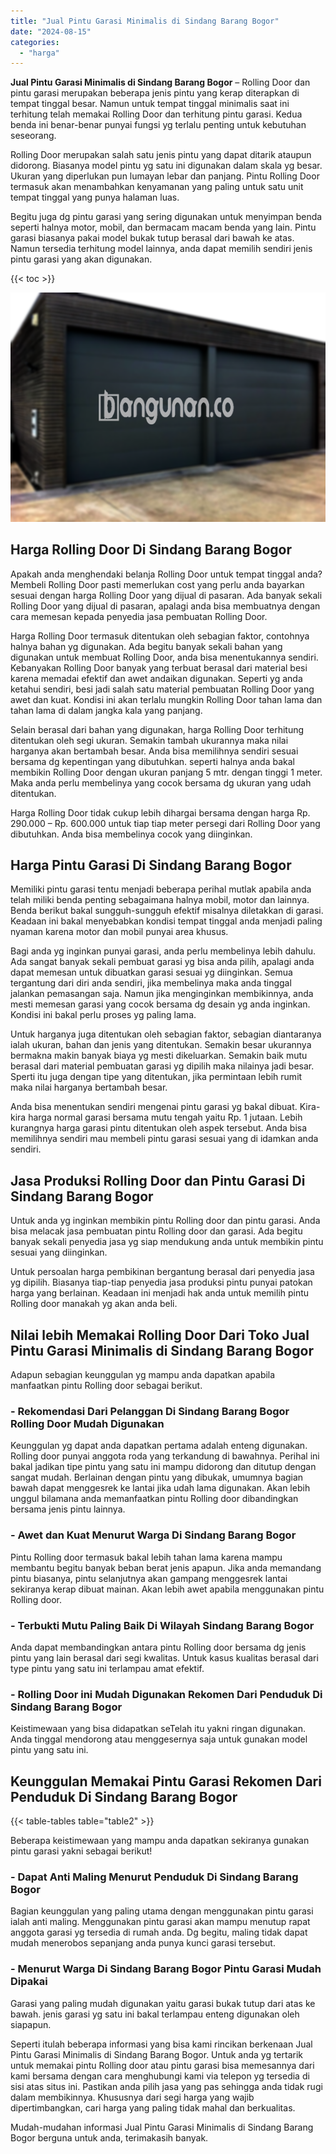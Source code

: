 ```yaml
---
title: "Jual Pintu Garasi Minimalis di Sindang Barang Bogor"
date: "2024-08-15"
categories: 
  - "harga"
---
```


**Jual Pintu Garasi Minimalis di Sindang Barang Bogor** – Rolling Door dan pintu garasi merupakan beberapa jenis pintu yang kerap diterapkan di tempat tinggal besar. Namun untuk tempat tinggal minimalis saat ini terhitung telah memakai Rolling Door dan terhitung pintu garasi. Kedua benda ini benar-benar punyai fungsi yg terlalu penting untuk kebutuhan seseorang.

Rolling Door merupakan salah satu jenis pintu yang dapat ditarik ataupun didorong. Biasanya model pintu yg satu ini digunakan dalam skala yg besar. Ukuran yang diperlukan pun lumayan lebar dan panjang. Pintu Rolling Door termasuk akan menambahkan kenyamanan yang paling untuk satu unit tempat tinggal yang punya halaman luas.

Begitu juga dg pintu garasi yang sering digunakan untuk menyimpan benda seperti halnya motor, mobil, dan bermacam macam benda yang lain. Pintu garasi biasanya pakai model bukak tutup berasal dari bawah ke atas. Namun tersedia terhitung model lainnya, anda dapat memilih sendiri jenis pintu garasi yang akan digunakan.

{{< toc >}}

![Jual Pintu Garasi Minimalis di Sindang Barang Bogor](/images/pintu-garasi-23.png)

## Harga Rolling Door Di Sindang Barang Bogor

Apakah anda menghendaki belanja Rolling Door untuk tempat tinggal anda? Membeli Rolling Door pasti memerlukan cost yang perlu anda bayarkan sesuai dengan harga Rolling Door yang dijual di pasaran. Ada banyak sekali Rolling Door yang dijual di pasaran, apalagi anda bisa membuatnya dengan cara memesan kepada penyedia jasa pembuatan Rolling Door.

Harga Rolling Door termasuk ditentukan oleh sebagian faktor, contohnya halnya bahan yg digunakan. Ada begitu banyak sekali bahan yang digunakan untuk membuat Rolling Door, anda bisa menentukannya sendiri. Kebanyakan Rolling Door banyak yang terbuat berasal dari material besi karena memadai efektif dan awet andaikan digunakan. Seperti yg anda ketahui sendiri, besi jadi salah satu material pembuatan Rolling Door yang awet dan kuat. Kondisi ini akan terlalu mungkin Rolling Door tahan lama dan tahan lama di dalam jangka kala yang panjang.

Selain berasal dari bahan yang digunakan, harga Rolling Door terhitung ditentukan oleh segi ukuran. Semakin tambah ukurannya maka nilai harganya akan bertambah besar. Anda bisa memilihnya sendiri sesuai bersama dg kepentingan yang dibutuhkan. seperti halnya anda bakal membikin Rolling Door dengan ukuran panjang 5 mtr. dengan tinggi 1 meter. Maka anda perlu membelinya yang cocok bersama dg ukuran yang udah ditentukan.

Harga Rolling Door tidak cukup lebih dihargai bersama dengan harga Rp. 290.000 – Rp. 600.000 untuk tiap tiap meter persegi dari Rolling Door yang dibutuhkan. Anda bisa membelinya cocok yang diinginkan.

## Harga Pintu Garasi Di Sindang Barang Bogor

Memiliki pintu garasi tentu menjadi beberapa perihal mutlak apabila anda telah miliki benda penting sebagaimana halnya mobil, motor dan lainnya. Benda berikut bakal sungguh-sungguh efektif misalnya diletakkan di garasi. Keadaan ini bakal menyebabkan kondisi tempat tinggal anda menjadi paling nyaman karena motor dan mobil punyai area khusus.

Bagi anda yg inginkan punyai garasi, anda perlu membelinya lebih dahulu. Ada sangat banyak sekali pembuat garasi yg bisa anda pilih, apalagi anda dapat memesan untuk dibuatkan garasi sesuai yg diinginkan. Semua tergantung dari diri anda sendiri, jika membelinya maka anda tinggal jalankan pemasangan saja. Namun jika menginginkan membikinnya, anda mesti memesan garasi yang cocok bersama dg desain yg anda inginkan. Kondisi ini bakal perlu proses yg paling lama.

Untuk harganya juga ditentukan oleh sebagian faktor, sebagian diantaranya ialah ukuran, bahan dan jenis yang ditentukan. Semakin besar ukurannya bermakna makin banyak biaya yg mesti dikeluarkan. Semakin baik mutu berasal dari material pembuatan garasi yg dipilih maka nilainya jadi besar. Sperti itu juga dengan tipe yang ditentukan, jika permintaan lebih rumit maka nilai harganya bertambah besar.

Anda bisa menentukan sendiri mengenai pintu garasi yg bakal dibuat. Kira-kira harga normal garasi bersama mutu tengah yaitu Rp. 1 jutaan. Lebih kurangnya harga garasi pintu ditentukan oleh aspek tersebut. Anda bisa memilihnya sendiri mau membeli pintu garasi sesuai yang di idamkan anda sendiri.

## Jasa Produksi Rolling Door dan Pintu Garasi Di Sindang Barang Bogor

Untuk anda yg inginkan membikin pintu Rolling door dan pintu garasi. Anda bisa melacak jasa pembuatan pintu Rolling door dan garasi. Ada begitu banyak sekali penyedia jasa yg siap mendukung anda untuk membikin pintu sesuai yang diinginkan.

Untuk persoalan harga pembikinan bergantung berasal dari penyedia jasa yg dipilih. Biasanya tiap-tiap penyedia jasa produksi pintu punyai patokan harga yang berlainan. Keadaan ini menjadi hak anda untuk memilih pintu Rolling door manakah yg akan anda beli.

## Nilai lebih Memakai Rolling Door Dari Toko Jual Pintu Garasi Minimalis di Sindang Barang Bogor

Adapun sebagian keunggulan yg mampu anda dapatkan apabila manfaatkan pintu Rolling door sebagai berikut.

### \- Rekomendasi Dari Pelanggan Di Sindang Barang Bogor Rolling Door Mudah Digunakan

Keunggulan yg dapat anda dapatkan pertama adalah enteng digunakan. Rolling door punyai anggota roda yang terkandung di bawahnya. Perihal ini bakal jadikan tipe pintu yang satu ini mampu didorong dan ditutup dengan sangat mudah. Berlainan dengan pintu yang dibukak, umumnya bagian bawah dapat menggesrek ke lantai jika udah lama digunakan. Akan lebih unggul bilamana anda memanfaatkan pintu Rolling door dibandingkan bersama jenis pintu lainnya.

### \- Awet dan Kuat Menurut Warga Di Sindang Barang Bogor

Pintu Rolling door termasuk bakal lebih tahan lama karena mampu membantu begitu banyak beban berat jenis apapun. Jika anda memandang pintu biasanya, pintu selanjutnya akan gampang menggesrek lantai sekiranya kerap dibuat mainan. Akan lebih awet apabila menggunakan pintu Rolling door.

### \- Terbukti Mutu Paling Baik Di Wilayah Sindang Barang Bogor

Anda dapat membandingkan antara pintu Rolling door bersama dg jenis pintu yang lain berasal dari segi kwalitas. Untuk kasus kualitas berasal dari type pintu yang satu ini terlampau amat efektif.

### \- Rolling Door ini Mudah Digunakan Rekomen Dari Penduduk Di Sindang Barang Bogor

Keistimewaan yang bisa didapatkan seTelah itu yakni ringan digunakan. Anda tinggal mendorong atau menggesernya saja untuk gunakan model pintu yang satu ini.

## Keunggulan Memakai Pintu Garasi Rekomen Dari Penduduk Di Sindang Barang Bogor

{{< table-tables table="table2" >}}

Beberapa keistimewaan yang mampu anda dapatkan sekiranya gunakan pintu garasi yakni sebagai berikut!

### \- Dapat Anti Maling Menurut Penduduk Di Sindang Barang Bogor

Bagian keunggulan yang paling utama dengan menggunakan pintu garasi ialah anti maling. Menggunakan pintu garasi akan mampu menutup rapat anggota garasi yg tersedia di rumah anda. Dg begitu, maling tidak dapat mudah menerobos sepanjang anda punya kunci garasi tersebut.

### \- Menurut Warga Di Sindang Barang Bogor Pintu Garasi Mudah Dipakai

Garasi yang paling mudah digunakan yaitu garasi bukak tutup dari atas ke bawah. jenis garasi yg satu ini bakal terlampau enteng digunakan oleh siapapun.

Seperti itulah beberapa informasi yang bisa kami rincikan berkenaan Jual Pintu Garasi Minimalis di Sindang Barang Bogor. Untuk anda yg tertarik untuk memakai pintu Rolling door atau pintu garasi bisa memesannya dari kami bersama dengan cara menghubungi kami via telepon yg tersedia di sisi atas situs ini. Pastikan anda pilih jasa yang pas sehingga anda tidak rugi dalam membikinnya. Khususnya dari segi harga yang wajib dipertimbangkan, cari harga yang paling tidak mahal dan berkualitas.

Mudah-mudahan informasi Jual Pintu Garasi Minimalis di Sindang Barang Bogor berguna untuk anda, terimakasih banyak.
